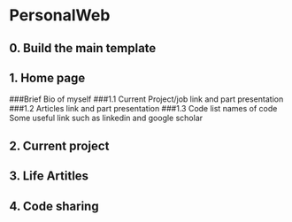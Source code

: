 # PersonalWeb

## 0. Build the main template

## 1. Home page
###Brief Bio of myself
###1.1 Current Project/job link and part presentation
###1.2 Articles link and part presentation
###1.3 Code list names of code
Some useful link such as linkedin and google scholar
## 2. Current project

## 3. Life Artitles 

## 4. Code sharing
